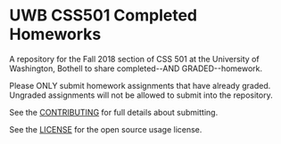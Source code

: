 # UWB CSS501 Completed Homeworks

A repository for the Fall 2018 section of CSS 501 at the University of Washington, Bothell to share completed--AND GRADED--homework.

Please ONLY submit homework assignments that have already graded. Ungraded assignments will not be allowed to submit into the repository.

See the [CONTRIBUTING](CONTRIBUTING.md) for full details about submitting.

See the [LICENSE](LICENSE) for the open source usage license.
